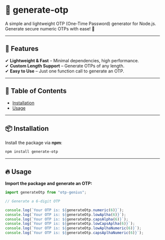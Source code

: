 # 📌 generate-otp

A simple and lightweight OTP (One-Time Password) generator for Node.js.  
Generate secure numeric OTPs with ease! 🔐

---

## 🚀 Features

✔ **Lightweight & Fast** – Minimal dependencies, high performance.  
✔ **Custom Length Support** – Generate OTPs of any length.  
✔ **Easy to Use** – Just one function call to generate an OTP.

---

## 📖 Table of Contents

- [Installation](#installation)
- [Usage](#usage)

---

## 📦 Installation

Install the package via **npm**:

```bash
npm install generate-otp
```

---

## 🔥 Usage

**Import the package and generate an OTP:**

```js
import generateOtp from "otp-genius";

// Generate a 6-digit OTP

console.log(`Your OTP is: ${generateOtp.numeric(6)}`);
console.log(`Your OTP is: ${generateOtp.lowAplha(6)}`);
console.log(`Your OTP is: ${generateOtp.capsAlpha(6)}`);
console.log(`Your OTP is: ${generateOtp.lowCapsAplha(6)}`);
console.log(`Your OTP is: ${generateOtp.lowAplhaNumeric(6)}`);
console.log(`Your OTP is: ${generateOtp.capsAplhaNumeric(6)}`);
```
